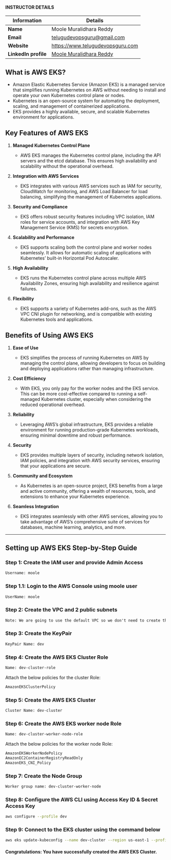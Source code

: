 #### INSTRUCTOR DETAILS

|  Information             | Details                                                                      |
|----------------------    |------------------------------------------------------------------------------|
| **Name**                 | Moole Muralidhara Reddy                                                      |
| **Email**                | telugudevopsguru@gmail.com                                                |
| **Website**              | https://www.telugudevopsguru.com               |
| **LinkedIn profile**     | [Moole Muralidhara Reddy](https://www.linkedin.com/in/moole-muralidhara-reddy) |


## What is AWS EKS?

- Amazon Elastic Kubernetes Service (Amazon EKS) is a managed service that simplifies running Kubernetes on AWS without needing to install and operate your own Kubernetes control plane or nodes.
- Kubernetes is an open-source system for automating the deployment, scaling, and management of containerized applications.
- EKS provides a highly available, secure, and scalable Kubernetes environment for applications.

## Key Features of AWS EKS

1. **Managed Kubernetes Control Plane**
   - AWS EKS manages the Kubernetes control plane, including the API servers and the etcd database. This ensures high availability and scalability without the operational overhead.

2. **Integration with AWS Services**
   - EKS integrates with various AWS services such as IAM for security, CloudWatch for monitoring, and AWS Load Balancer for load balancing, simplifying the management of Kubernetes applications.

3. **Security and Compliance**
   - EKS offers robust security features including VPC isolation, IAM roles for service accounts, and integration with AWS Key Management Service (KMS) for secrets encryption.

4. **Scalability and Performance**
   - EKS supports scaling both the control plane and worker nodes seamlessly. It allows for automatic scaling of applications with Kubernetes’ built-in Horizontal Pod Autoscaler.

5. **High Availability**
   - EKS runs the Kubernetes control plane across multiple AWS Availability Zones, ensuring high availability and resilience against failures.

6. **Flexibility**
   - EKS supports a variety of Kubernetes add-ons, such as the AWS VPC CNI plugin for networking, and is compatible with existing Kubernetes tools and applications.

## Benefits of Using AWS EKS

1. **Ease of Use**
   - EKS simplifies the process of running Kubernetes on AWS by managing the control plane, allowing developers to focus on building and deploying applications rather than managing infrastructure.

2. **Cost Efficiency**
   - With EKS, you only pay for the worker nodes and the EKS service. This can be more cost-effective compared to running a self-managed Kubernetes cluster, especially when considering the reduced operational overhead.

3. **Reliability**
   - Leveraging AWS’s global infrastructure, EKS provides a reliable environment for running production-grade Kubernetes workloads, ensuring minimal downtime and robust performance.

4. **Security**
   - EKS provides multiple layers of security, including network isolation, IAM policies, and integration with AWS security services, ensuring that your applications are secure.

5. **Community and Ecosystem**
   - As Kubernetes is an open-source project, EKS benefits from a large and active community, offering a wealth of resources, tools, and extensions to enhance your Kubernetes experience.

6. **Seamless Integration**
   - EKS integrates seamlessly with other AWS services, allowing you to take advantage of AWS’s comprehensive suite of services for databases, machine learning, analytics, and more.
----
## Setting up AWS EKS Step-by-Step Guide

### Step 1: Create the IAM user and provide Admin Access
```xml
Username: moole
```

### Step 1.1: Login to the AWS Console using moole user
```xml
UserName: moole
```

### Step 2: Create the VPC and 2 public subnets
```xml
Note: We are going to use the default VPC so we don't need to create the VPC.
```

### Step 3: Create the KeyPair
```xml
KeyPair Name: dev
```

### Step 4: Create the AWS EKS Cluster Role
```xml
Name: dev-cluster-role
```
Attach the below policies for the cluster Role:
```xml
AmazonEKSClusterPolicy
```
### Step 5: Create the AWS EKS Cluster
```xml
Cluster Name: dev-cluster
```

### Step 6: Create the AWS EKS worker node Role
```xml
Name: dev-cluster-worker-node-role
```
Attach the below policies for the worker node Role:
```xml
AmazonEKSWorkerNodePolicy
AmazonEC2ContainerRegistryReadOnly
AmazonEKS_CNI_Policy
```

### Step 7: Create the Node Group
```xml
Worker group name: dev-cluster-worker-node
```

### Step 8: Configure the AWS CLI using Access Key ID & Secret Access Key
```bash
aws configure --profile dev
```

### Step 9: Connect to the EKS cluster using the command below
```bash
aws eks update-kubeconfig --name dev-cluster --region us-east-1 --profile dev
```

#### Congratulations: You have successfully created the AWS EKS Cluster.
```
